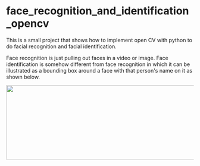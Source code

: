 # face_recognition_and_identification_opencv
This is a small project that shows how to implement open CV with python to do facial recognition and facial identification.

Face recognition is just pulling out faces in a video or image. Face identification is somehow different from face recognition in which it can be illustrated as a bounding box around a face with that person's name on it as shown below.

<p align="center"> 
<img width="600" height="200" src="https://user-images.githubusercontent.com/46767764/51595258-47349e00-1f31-11e9-9e4d-a01d180ae419.gif">
</p>


